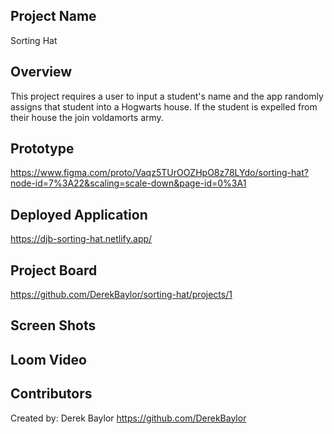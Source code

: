 ## Project Name
Sorting Hat

## Overview
This project requires a user to input a student's name and the app randomly assigns that student into a Hogwarts house. If the student is expelled from their house the join voldamorts army. 


## Prototype
https://www.figma.com/proto/Vaqz5TUrOOZHpO8z78LYdo/sorting-hat?node-id=7%3A22&scaling=scale-down&page-id=0%3A1

## Deployed Application 
https://djb-sorting-hat.netlify.app/

## Project Board
https://github.com/DerekBaylor/sorting-hat/projects/1

## Screen Shots

## Loom Video
## Contributors
Created by: Derek Baylor    https://github.com/DerekBaylor
